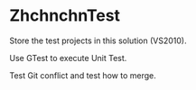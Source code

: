 ZhchnchnTest
============

Store the test projects in this solution (VS2010).

Use GTest to execute Unit Test.

Test Git conflict and test how to merge.